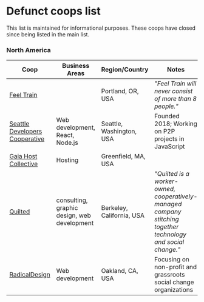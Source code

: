 # Defunct coops list
This list is maintained for informational purposes. These coops have closed since being listed in the main list.

### North America

Coop | Business Areas | Region/Country | Notes
---- | -------------- | -------------- | -----
[Feel Train](https://feeltrain.com/) |  | Portland, OR, USA | *"Feel Train will never consist of more than 8 people."*
[Seattle Developers Cooperative](https://seattledevelopers.coop/) | Web development, React, Node.js | Seattle, Washington, USA | Founded 2018; Working on P2P projects in JavaScript
[Gaia Host Collective](http://gaiahost.coop) | Hosting | Greenfield, MA, USA |
[Quilted](http://quilted.coop) | consulting, graphic design, web development | Berkeley, California, USA | *"Quilted is a worker-owned, cooperatively-managed company stitching together technology and social change."*
[RadicalDesign](http://radicaldesigns.org) | Web development  | Oakland, CA, USA | Focusing on non-profit and grassroots social change organizations
